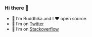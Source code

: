 ### Hi there 👋

- 🔭 I’m Buddhika and I :heart: open source.
- 👯 I’m on [Twitter](https://twitter.com/hackerbuddyc96)
- 🤔 I’m on [Stackoverflow](https://stackoverflow.com/users/5837376/hackerbuddy)

<!--
**buddhikac96/buddhikac96** is a ✨ _special_ ✨ repository because its `README.md` (this file) appears on your GitHub profile.

Here are some ideas to get you started:

- 🔭 I’m currently working on ...
- 🌱 I’m currently learning ...
- 👯 I’m looking to collaborate on ...
- 🤔 I’m looking for help with ...
- 💬 Ask me about ...
- 📫 How to reach me: ...
- 😄 Pronouns: ...
- ⚡ Fun fact: ...
-->
